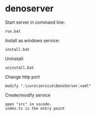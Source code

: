 # denoserver
Start server in command line:
```
run.bat
```
Install as windows service:
```
install.bat
```

Uninstall:
```
uninstall.bat
```
Change http port
```
modify ".\core\service\DenoServer.xaml"
```
Create/modify service
```
open "src" in vscode. 
index.ts is the entry point
```